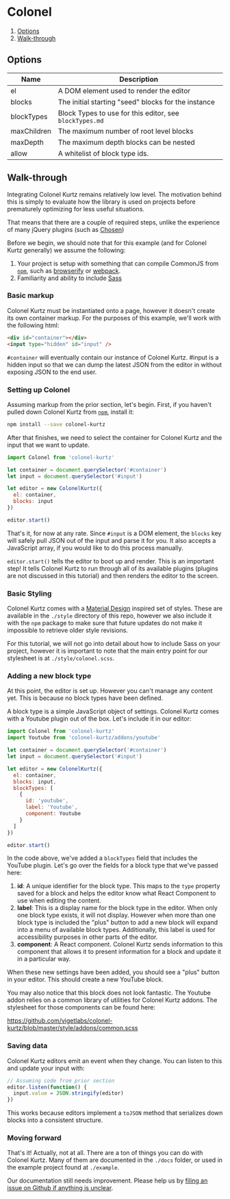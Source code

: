 # Colonel

1.  [Options](#options)
2.  [Walk-through](#walk-through)

## Options

| Name        | Description                                             |
| ----------- | ------------------------------------------------------- |
| el          | A DOM element used to render the editor                 |
| blocks      | The initial starting "seed" blocks for the instance     |
| blockTypes  | Block Types to use for this editor, see `blockTypes.md` |
| maxChildren | The maximum number of root level blocks                 |
| maxDepth    | The maximum depth blocks can be nested                  |
| allow       | A whitelist of block type ids.                          |

## Walk-through

Integrating Colonel Kurtz remains relatively low level. The motivation
behind this is simply to evaluate how the library is used on projects
before prematurely optimizing for less useful situations.

That means that there are a couple of required steps, unlike the
experience of many jQuery plugins (such as
[Chosen](http://harvesthq.github.io/chosen/))

Before we begin, we should note that for this example (and for Colonel
Kurtz generally) we assume the following:

1.  Your project is setup with something that can compile CommonJS from
    [`npm`](https://www.npmjs.com/),
    such as [browserify](http://browserify.org/) or
    [webpack](https://github.com/webpack/webpack).
2.  Familiarity and ability to include [Sass](http://sass-lang.com/)

### Basic markup

Colonel Kurtz must be instantiated onto a page, however it doesn't
create its own container markup. For the purposes of this example,
we'll work with the following html:

```html
<div id="container"></div>
<input type="hidden" id="input" />
```

`#container` will eventually contain our instance of Colonel
Kurtz. #input is a hidden input so that we can dump the latest JSON
from the editor in without exposing JSON to the end user.

### Setting up Colonel

Assuming markup from the prior section, let's begin. First, if you
haven't pulled down Colonel Kurtz from
[`npm`](https://www.npmjs.com/package/colonel-kurtz), install it:

```bash
npm install --save colonel-kurtz
```

After that finishes, we need to select the container for Colonel Kurtz
and the input that we want to update.

```javascript
import Colonel from 'colonel-kurtz'

let container = document.querySelector('#container')
let input = document.querySelector('#input')

let editor = new ColonelKurtz({
  el: container,
  blocks: input
})

editor.start()
```

That's it, for now at any rate. Since `#input` is a DOM element, the
`blocks` key will safely pull JSON out of the input and parse it for
you. It also accepts a JavaScript array, if you would like to do this
process manually.

`editor.start()` tells the editor to boot up and render. This is an
important step! It tells Colonel Kurtz to run through all of its
available plugins (plugins are not discussed in this tutorial) and
then renders the editor to the screen.

### Basic Styling

Colonel Kurtz comes with a
[Material Design](http://www.google.com/design/spec/material-design/introduction.html)
inspired set of styles. These are available in the `./style` directory
of this repo, however we also include it with the `npm` package to
make sure that future updates do not make it impossible to retrieve
older style revisions.

For this tutorial, we will not go into detail about how to include
Sass on your project, however it is important to note that the main
entry point for our stylesheet is at `./style/colonel.scss`.

### Adding a new block type

At this point, the editor is set up. However you can't manage any
content yet. This is because no block types have been defined.

A block type is a simple JavaScript object of settings. Colonel Kurtz
comes with a Youtube plugin out of the box. Let's include it in our
editor:

```javascript
import Colonel from 'colonel-kurtz'
import Youtube from 'colonel-kurtz/addons/youtube'

let container = document.querySelector('#container')
let input = document.querySelector('#input')

let editor = new ColonelKurtz({
  el: container,
  blocks: input,
  blockTypes: [
    {
      id: 'youtube',
      label: 'Youtube',
      component: Youtube
    }
  ]
})

editor.start()
```

In the code above, we've added a `blockTypes` field that includes the
YouTube plugin. Let's go over the fields for a block type that we've
passed here:

1.  **id**: A unique identifier for the block type. This maps to the
    `type` property saved for a block and helps the editor know what
    React Component to use when editing the content.
2.  **label**: This is a display name for the block type in the
    editor. When only one block type exists, it will not
    display. However when more than one block type is included the
    "plus" button to add a new block will expand into a menu of
    available block types. Additionally, this label is used for
    accessibility purposes in other parts of the editor.
3.  **component**: A React component. Colonel Kurtz sends information
    to this component that allows it to present information for a block
    and update it in a particular way.

When these new settings have been added, you should see a "plus"
button in your editor. This should create a new YouTube block.

You may also notice that this block does not look fantastic. The
Youtube addon relies on a common library of utilities for Colonel
Kurtz addons. The stylesheet for those components can be found here:

https://github.com/vigetlabs/colonel-kurtz/blob/master/style/addons/common.scss

### Saving data

Colonel Kurtz editors emit an event when they change. You can listen
to this and update your input with:

```javascript
// Assuming code from prior section
editor.listen(function() {
  input.value = JSON.stringify(editor)
})
```

This works because editors implement a `toJSON` method that serializes
down blocks into a consistent structure.

### Moving forward

That's it! Actually, not at all. There are a ton of things you can do
with Colonel Kurtz. Many of them are documented in the `./docs`
folder, or used in the example project found at `./example`.

Our documentation still needs improvement. Please help us by [filing an
issue on Github if anything is unclear](https://github.com/vigetlabs/colonel-kurtz/issues).
